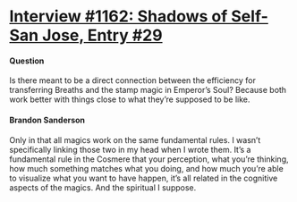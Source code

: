# [Interview #1162: Shadows of Self-San Jose, Entry #29](https://www.theoryland.com/intvmain.php?i=1162#29)

#### Question

Is there meant to be a direct connection between the efficiency for transferring Breaths and the stamp magic in Emperor’s Soul? Because both work better with things close to what they’re supposed to be like.

#### Brandon Sanderson

Only in that all magics work on the same fundamental rules. I wasn’t specifically linking those two in my head when I wrote them. It’s a fundamental rule in the Cosmere that your perception, what you’re thinking, how much something matches what you doing, and how much you’re able to visualize what you want to have happen, it’s all related in the cognitive aspects of the magics. And the spiritual I suppose.

